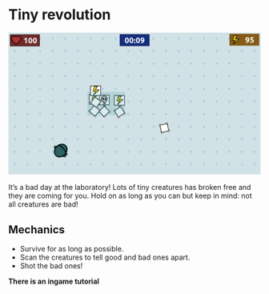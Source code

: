 # Tiny revolution

![](./screenshot.png)

It’s a bad day at the laboratory! Lots of tiny creatures has broken free and they are coming for you. Hold on as long as you can but keep in mind: not all creatures are bad!

## Mechanics

- Survive for as long as possible.
- Scan the creatures to tell good and bad ones apart.
- Shot the bad ones!

**There is an ingame tutorial**
